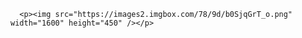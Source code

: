 
      

      <p><img src="https://images2.imgbox.com/78/9d/b0SjqGrT_o.png" width="1600" height="450" /></p>


 
